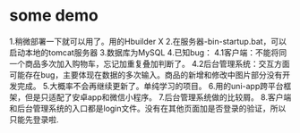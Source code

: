 # some demo
 1.稍微部署一下就可以用了。用的Hbuilder X
 2.在服务器-bin-startup.bat，可以启动本地的tomcat服务器
 3.数据库为MySQL
 4.已知bug：
    4.1客户端：不能将同一个商品多次加入购物车，忘记加重复叠加判断了。
    4.2后台管理系统：交互方面可能存在bug，主要体现在数据的多次输入。商品的新增和修改中图片部分没有开发完成。
 5.大概率不会再继续更新了。单纯学习的项目。
 6.用的uni-app跨平台框架，但是只适配了安卓app和微信小程序。
 7.后台管理系统做的比较屑。
 8.客户端和后台管理系统的入口都是login文件。没有在其他页面加是否登录的验证，所以只能先登录啦.